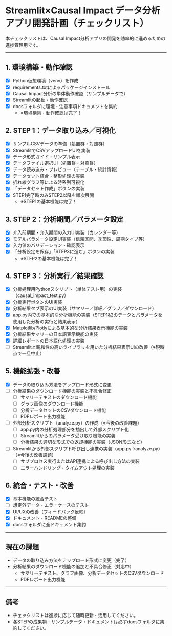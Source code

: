 <!--
【役割】
本ファイルは、Causal Impact分析アプリの進捗管理・TODOリストを記録するチェックリストです。
【参照先】
- docs/current_status.md（開発状況のスナップショット）
- docs/requirements_spec.md（要件定義書）
- docs/environment_notes.md（Python環境・ライブラリ構成）
- docs/streamlit_dashboard_structure.md（画面・構成仕様）
-->
# Streamlit×Causal Impact データ分析アプリ開発計画（チェックリスト）

本チェックリストは、Causal Impact分析アプリの開発を効率的に進めるための進捗管理用です。

---

## 1. 環境構築・動作確認
- [x] Python仮想環境（venv）を作成
- [x] requirements.txtによるパッケージインストール
- [x] Causal Impact分析の単体動作確認（サンプルデータで）
- [x] Streamlitの起動・動作確認
- [x] docsフォルダに環境・注意事項ドキュメントを集約
  - ※環境構築・動作確認は完了！

## 2. STEP 1：データ取り込み／可視化
- [x] サンプルCSVデータの準備（処置群・対照群）
- [x] StreamlitでCSVアップロードUIを実装
- [x] データ形式ガイド・サンプル表示
- [x] データファイル選択UI（処置群・対照群）
- [x] データ読み込み・プレビュー（テーブル・統計情報）
- [x] データセット結合・整形処理の実装
- [x] 折れ線グラフ等による時系列可視化
- [x] 「データセット作成」ボタンの実装
- [x] STEP1完了時のみSTEP2以降を順次展開
  - ※STEP1の基本機能は完了！

## 3. STEP 2：分析期間／パラメータ設定
- [x] 介入前期間・介入期間の入力UI実装（カレンダー等）
- [x] モデルパラメータ設定UI実装（信頼区間、季節性、周期タイプ等）
- [x] 入力値のバリデーション・確認表示
- [x] 「分析設定を保存」「STEP3に進む」ボタンの実装
  - ※STEP2の基本機能は完了！

## 4. STEP 3：分析実行／結果確認
- [x] 分析処理用Pythonスクリプト（単体テスト用）の実装（causal_impact_test.py）
- [x] 分析実行ボタンのUI実装 
- [x] 分析結果タブ表示のUI実装（サマリー／詳細／グラフ／ダウンロード）
- [x] app.py内での基本的な分析機能の実装（STEP1&2のデータとパラメータを使用した分析の実行と結果表示）
- [x] Matplotlib/Plotlyによる基本的な分析結果表示機能の実装
- [x] 分析結果サマリーの日本語表示機能の実装
- [x] 詳細レポートの日本語化処理の実装
- [ ] Streamlitと親和性の高いライブラリを用いた分析結果表示UIの改善（※現時点で一旦中止）

## 5. 機能拡張・改善
- [x] データの取り込み方法をアップロード形式に変更
- [ ] 分析結果のダウンロード機能の実装と不具合修正
  - [ ] サマリーテキストのダウンロード機能
  - [ ] グラフ画像のダウンロード機能
  - [ ] 分析データセットのCSVダウンロード機能
  - [ ] PDFレポート出力機能
- [ ] 外部分析スクリプト（analyze.py）の作成（※今後の改善課題）
  - [ ] app.py内の分析処理部分を抽出して外部スクリプト化
  - [ ] Streamlitからのパラメータ受け取り機能の実装
  - [ ] 分析結果の適切な形式での返却機能の実装（JSON形式など）
- [ ] Streamlitから外部スクリプト呼び出し連携の実装（app.py→analyze.py）（※今後の改善課題）
  - [ ] サブプロセス実行またはAPI連携による呼び出し方法の実装
  - [ ] エラーハンドリング・タイムアウト処理の実装

## 6. 統合・テスト・改善
- [x] 基本機能の統合テスト
- [ ] 想定外データ・エラーケースのテスト
- [x] UI/UXの改善（フィードバック反映）
- [x] ドキュメント・READMEの整備
- [x] docsフォルダに全ドキュメント集約

---

## 現在の課題
- データの取り込み方法をアップロード形式に変更（完了）
- 分析結果のダウンロード機能の追加と不具合修正（対応中）
  - サマリーテキスト、グラフ画像、分析データセットのCSVダウンロード
  - PDFレポート出力機能

---

## 備考
- チェックリストは進捗に応じて随時更新・活用してください。
- 各STEPの成果物・サンプルデータ・ドキュメントは必ずdocsフォルダに集約してください。 